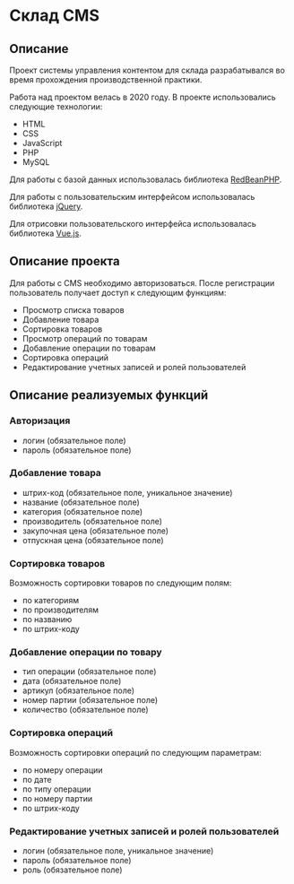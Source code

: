 # Склад CMS

## Описание

Проект системы управления контентом для склада разрабатывался во время прохождения производственной практики.

Работа над проектом велась в 2020 году. В проекте использовались следующие технологии:

- HTML
- CSS
- JavaScript
- PHP
- MySQL

Для работы с базой данных использовалась библиотека [RedBeanPHP](https://redbeanphp.com/).

Для работы с пользовательским интерфейсом использовалась библиотека [jQuery](https://jquery.com).

Для отрисовки пользовательского интерфейса использовалась библиотека [Vue.js](https://vuejs.org).

## Описание проекта

Для работы с CMS необходимо авторизоваться. После регистрации пользователь получает доступ к следующим функциям:

- Просмотр списка товаров
- Добавление товара
- Сортировка товаров
- Просмотр операций по товарам
- Добавление операции по товарам
- Сортировка операций
- Редактирование учетных записей и ролей пользователей

## Описание реализуемых функций

### Авторизация

- логин (обязательное поле)
- пароль (обязательное поле)

### Добавление товара

- штрих-код (обязательное поле, уникальное значение)
- название (обязательное поле)
- категория (обязательное поле)
- производитель (обязательное поле)
- закупочная цена (обязательное поле)
- отпускная цена (обязательное поле)

### Сортировка товаров

Возможность сортировки товаров по следующим полям:
- по категориям
- по производителям
- по названию
- по штрих-коду

### Добавление операции по товару

- тип операции (обязательное поле)
- дата (обязательное поле)
- артикул (обязательное поле)
- номер партии (обязательное поле)
- количество (обязательное поле)

### Сортировка операций

Возможность сортировки операций по следующим параметрам:
- по номеру операции
- по дате
- по типу операции
- по номеру партии
- по штрих-коду

### Редактирование учетных записей и ролей пользователей

- логин (обязательное поле, уникальное значение)
- пароль (обязательное поле)
- роль (обязательное поле)